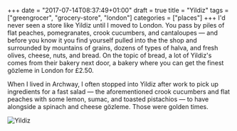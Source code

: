 +++
date = "2017-07-14T08:37:49+01:00"
draft = true
title = "Yildiz"
tags = ["greengrocer", "grocery-store", "london"]
categories = ["places"]
+++
I'd never seen a store like Yildiz until I moved to London. You pass by piles of flat peaches, pomegranates, crook cucumbers, and cantaloupes — and before you know it you find yourself pulled into the the shop and surrounded by mountains of grains, dozens of types of halva, and fresh olives, cheese, nuts, and bread. On the topic of bread, a lot of Yildiz's comes from their bakery next door, a bakery where you can get the finest gözleme in London for £2.50.

When I lived in Archway, I often stopped into Yildiz after work to pick up ingredients for a fast salad — the aforementioned crook cucumbers and flat peaches with some lemon, sumac, and toasted pistachios — to have alongside a spinach and cheese gözleme. Those were golden times.

![Yildiz](/images/Yildiz.jpg)
